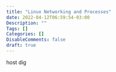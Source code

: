 ```yaml
---
title: "Linux Networking and Processes"
date: 2022-04-12T06:59:54-03:00
Description: ""
Tags: []
Categories: []
DisableComments: false
draft: true
---
```


host <hostname>
dig <hostname>